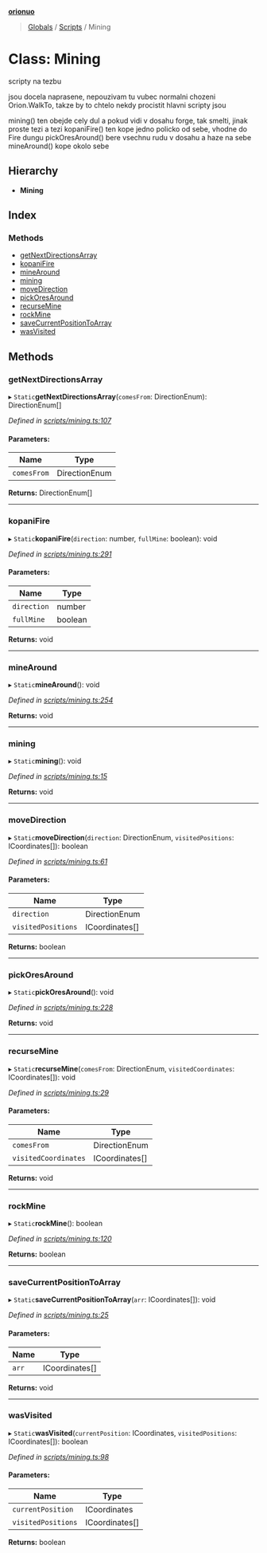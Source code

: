 **[orionuo](../README.md)**

> [Globals](../globals.md) / [Scripts](../modules/scripts.md) / Mining

# Class: Mining

scripty na tezbu

jsou docela naprasene, nepouzivam tu vubec normalni chozeni Orion.WalkTo, takze by to chtelo nekdy procistit
hlavni scripty jsou

mining() ten obejde cely dul a pokud vidi v dosahu forge, tak smelti, jinak proste tezi a tezi
kopaniFire() ten kope jedno policko od sebe, vhodne do Fire dungu
pickOresAround() bere vsechnu rudu v dosahu a haze na sebe
mineAround() kope okolo sebe

## Hierarchy

* **Mining**

## Index

### Methods

* [getNextDirectionsArray](scripts.mining.md#getnextdirectionsarray)
* [kopaniFire](scripts.mining.md#kopanifire)
* [mineAround](scripts.mining.md#minearound)
* [mining](scripts.mining.md#mining)
* [moveDirection](scripts.mining.md#movedirection)
* [pickOresAround](scripts.mining.md#pickoresaround)
* [recurseMine](scripts.mining.md#recursemine)
* [rockMine](scripts.mining.md#rockmine)
* [saveCurrentPositionToArray](scripts.mining.md#savecurrentpositiontoarray)
* [wasVisited](scripts.mining.md#wasvisited)

## Methods

### getNextDirectionsArray

▸ `Static`**getNextDirectionsArray**(`comesFrom`: DirectionEnum): DirectionEnum[]

*Defined in [scripts/mining.ts:107](https://github.com/msviha/orionuo/blob/533e846/src/scripts/mining.ts#L107)*

#### Parameters:

Name | Type |
------ | ------ |
`comesFrom` | DirectionEnum |

**Returns:** DirectionEnum[]

___

### kopaniFire

▸ `Static`**kopaniFire**(`direction`: number, `fullMine`: boolean): void

*Defined in [scripts/mining.ts:291](https://github.com/msviha/orionuo/blob/533e846/src/scripts/mining.ts#L291)*

#### Parameters:

Name | Type |
------ | ------ |
`direction` | number |
`fullMine` | boolean |

**Returns:** void

___

### mineAround

▸ `Static`**mineAround**(): void

*Defined in [scripts/mining.ts:254](https://github.com/msviha/orionuo/blob/533e846/src/scripts/mining.ts#L254)*

**Returns:** void

___

### mining

▸ `Static`**mining**(): void

*Defined in [scripts/mining.ts:15](https://github.com/msviha/orionuo/blob/533e846/src/scripts/mining.ts#L15)*

**Returns:** void

___

### moveDirection

▸ `Static`**moveDirection**(`direction`: DirectionEnum, `visitedPositions`: ICoordinates[]): boolean

*Defined in [scripts/mining.ts:61](https://github.com/msviha/orionuo/blob/533e846/src/scripts/mining.ts#L61)*

#### Parameters:

Name | Type |
------ | ------ |
`direction` | DirectionEnum |
`visitedPositions` | ICoordinates[] |

**Returns:** boolean

___

### pickOresAround

▸ `Static`**pickOresAround**(): void

*Defined in [scripts/mining.ts:228](https://github.com/msviha/orionuo/blob/533e846/src/scripts/mining.ts#L228)*

**Returns:** void

___

### recurseMine

▸ `Static`**recurseMine**(`comesFrom`: DirectionEnum, `visitedCoordinates`: ICoordinates[]): void

*Defined in [scripts/mining.ts:29](https://github.com/msviha/orionuo/blob/533e846/src/scripts/mining.ts#L29)*

#### Parameters:

Name | Type |
------ | ------ |
`comesFrom` | DirectionEnum |
`visitedCoordinates` | ICoordinates[] |

**Returns:** void

___

### rockMine

▸ `Static`**rockMine**(): boolean

*Defined in [scripts/mining.ts:120](https://github.com/msviha/orionuo/blob/533e846/src/scripts/mining.ts#L120)*

**Returns:** boolean

___

### saveCurrentPositionToArray

▸ `Static`**saveCurrentPositionToArray**(`arr`: ICoordinates[]): void

*Defined in [scripts/mining.ts:25](https://github.com/msviha/orionuo/blob/533e846/src/scripts/mining.ts#L25)*

#### Parameters:

Name | Type |
------ | ------ |
`arr` | ICoordinates[] |

**Returns:** void

___

### wasVisited

▸ `Static`**wasVisited**(`currentPosition`: ICoordinates, `visitedPositions`: ICoordinates[]): boolean

*Defined in [scripts/mining.ts:98](https://github.com/msviha/orionuo/blob/533e846/src/scripts/mining.ts#L98)*

#### Parameters:

Name | Type |
------ | ------ |
`currentPosition` | ICoordinates |
`visitedPositions` | ICoordinates[] |

**Returns:** boolean
